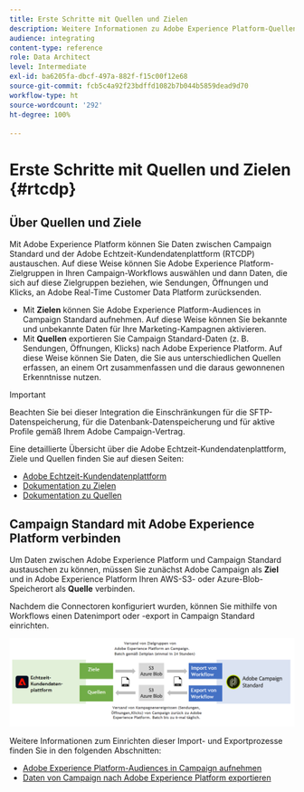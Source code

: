 ```yaml
---
title: Erste Schritte mit Quellen und Zielen
description: Weitere Informationen zu Adobe Experience Platform-Quellen und -Zielen.
audience: integrating
content-type: reference
role: Data Architect
level: Intermediate
exl-id: ba6205fa-dbcf-497a-882f-f15c00f12e68
source-git-commit: fcb5c4a92f23bdffd1082b7b044b5859dead9d70
workflow-type: ht
source-wordcount: '292'
ht-degree: 100%

---
```


# Erste Schritte mit Quellen und Zielen {#rtcdp}

## Über Quellen und Ziele

Mit Adobe Experience Platform können Sie Daten zwischen Campaign Standard und der Adobe Echtzeit-Kundendatenplattform (RTCDP) austauschen. Auf diese Weise können Sie Adobe Experience Platform-Zielgruppen in Ihren Campaign-Workflows auswählen und dann Daten, die sich auf diese Zielgruppen beziehen, wie Sendungen, Öffnungen und Klicks, an Adobe Real-Time Customer Data Platform zurücksenden.

* Mit **Zielen** können Sie Adobe Experience Platform-Audiences in Campaign Standard aufnehmen. Auf diese Weise können Sie bekannte und unbekannte Daten für Ihre Marketing-Kampagnen aktivieren.
* Mit **Quellen** exportieren Sie Campaign Standard-Daten (z. B. Sendungen, Öffnungen, Klicks) nach Adobe Experience Platform. Auf diese Weise können Sie Daten, die Sie aus unterschiedlichen Quellen erfassen, an einem Ort zusammenfassen und die daraus gewonnenen Erkenntnisse nutzen.


>[!IMPORTANT]
>
>Beachten Sie bei dieser Integration die Einschränkungen für die SFTP-Datenspeicherung, für die Datenbank-Datenspeicherung und für aktive Profile gemäß Ihrem Adobe Campaign-Vertrag.

Eine detaillierte Übersicht über die Adobe Echtzeit-Kundendatenplattform, Ziele und Quellen finden Sie auf diesen Seiten:

* [Adobe Echtzeit-Kundendatenplattform](https://experienceleague.adobe.com/docs/experience-platform/rtcdp/overview.html?lang=de)
* [Dokumentation zu Zielen](https://experienceleague.adobe.com/docs/experience-platform/destinations/home.html?lang=de)
* [Dokumentation zu Quellen](https://experienceleague.adobe.com/docs/experience-platform/sources/home.html?lang=de)

## Campaign Standard mit Adobe Experience Platform verbinden

Um Daten zwischen Adobe Experience Platform und Campaign Standard austauschen zu können, müssen Sie zunächst Adobe Campaign als **Ziel** und in Adobe Experience Platform Ihren AWS-S3- oder Azure-Blob-Speicherort als **Quelle** verbinden.

Nachdem die Connectoren konfiguriert wurden, können Sie mithilfe von Workflows einen Datenimport oder -export in Campaign Standard einrichten.

![](assets/rtcdp-schema.png)

Weitere Informationen zum Einrichten dieser Import- und Exportprozesse finden Sie in den folgenden Abschnitten:

* [Adobe Experience Platform-Audiences in Campaign aufnehmen](../../integrating/using/ingest-aep-data.md)
* [Daten von Campaign nach Adobe Experience Platform exportieren](../../integrating/using/export-campaign-data.md)
